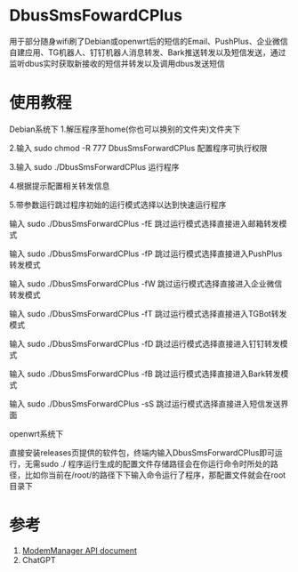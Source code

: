 # DbusSmsFowardCPlus
用于部分随身wifi刷了Debian或openwrt后的短信的Email、PushPlus、企业微信自建应用、TG机器人、钉钉机器人消息转发、Bark推送转发以及短信发送，通过监听dbus实时获取新接收的短信并转发以及调用dbus发送短信
# 使用教程

Debian系统下
1.解压程序至home(你也可以换别的文件夹)文件夹下

2.输入 
sudo chmod -R 777 DbusSmsForwardCPlus
配置程序可执行权限

3.输入
sudo ./DbusSmsForwardCPlus
运行程序

4.根据提示配置相关转发信息

5.带参数运行跳过程序初始的运行模式选择以达到快速运行程序

输入
sudo ./DbusSmsForwardCPlus -fE
跳过运行模式选择直接进入邮箱转发模式

输入
sudo ./DbusSmsForwardCPlus -fP
跳过运行模式选择直接进入PushPlus转发模式

输入
sudo ./DbusSmsForwardCPlus -fW
跳过运行模式选择直接进入企业微信转发模式

输入
sudo ./DbusSmsForwardCPlus -fT
跳过运行模式选择直接进入TGBot转发模式

输入
sudo ./DbusSmsForwardCPlus -fD
跳过运行模式选择直接进入钉钉转发模式

输入
sudo ./DbusSmsForwardCPlus -fB
跳过运行模式选择直接进入Bark转发模式

输入
sudo ./DbusSmsForwardCPlus -sS
跳过运行模式选择直接进入短信发送界面

openwrt系统下

直接安装releases页提供的软件包，终端内输入DbusSmsForwardCPlus即可运行，无需sudo ./
程序运行生成的配置文件存储路径会在你运行命令时所处的路径，比如你当前在/root/的路径下下输入命令运行了程序，那配置文件就会在root目录下

# 参考
1. [ModemManager API document](https://www.freedesktop.org/software/ModemManager/api/latest/)
2. ChatGPT
